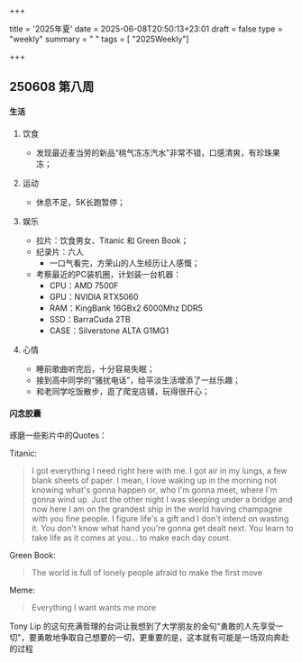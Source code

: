+++

title = '2025年夏'
date = 2025-06-08T20:50:13+23:01
draft = false
type = "weekly"
summary = " "
tags = [ "2025Weekly"]

+++

## 250608 第八周

#### 生活

1. 饮食

   - 发现最近麦当劳的新品“桃气冻冻汽水"非常不错，口感清爽，有珍珠果冻；
2. 运动

   - 休息不足，5K长跑暂停；
3. 娱乐

   - 拉片：饮食男女、Titanic 和 Green Book；
   - 纪录片：六人
     - 一口气看完，方荣山的人生经历让人感慨；
   - 考察最近的PC装机圈，计划装一台机器：
     - CPU：AMD 7500F
     - GPU：NVIDIA RTX5060
     - RAM：KingBank 16GBx2 6000Mhz DDR5
     - SSD：BarraCuda 2TB
     - CASE：Silverstone ALTA G1MG1
4. 心情

   - 睡前歌曲听完后，十分容易失眠；
   - 接到高中同学的“骚扰电话”，给平淡生活增添了一丝乐趣；
   - 和老同学吃饭散步，逛了爬宠店铺，玩得很开心；

#### 闪念胶囊

琢磨一些影片中的Quotes：

Titanic:

> I got everything I need right here with me. I got air in my lungs, a few blank sheets of paper. I mean, I love waking up in the morning not knowing what's gonna happen or, who I'm gonna meet, where I'm gonna wind up. Just the other night I was sleeping under a bridge and now here I am on the grandest ship in the world having champagne with you fine people. I figure life's a gift and I don't intend on wasting it. You don't know what hand you're gonna get dealt next. You learn to take life as it comes at you... to make each day count.  

Green Book:

> The world is full of lonely people afraid to make the first move

Meme:

> Everything I want wants me more

Tony Lip 的这句充满哲理的台词让我想到了大学朋友的金句“勇敢的人先享受一切"，要勇敢地争取自己想要的一切，更重要的是，这本就有可能是一场双向奔赴的过程
